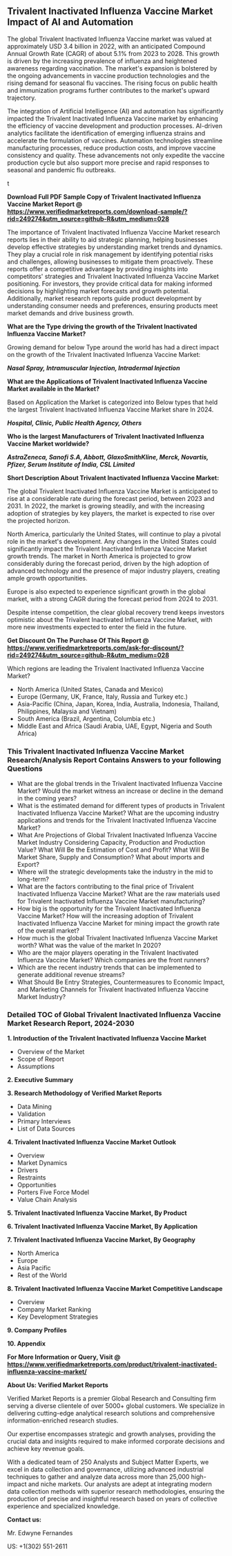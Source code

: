 <h2>Trivalent Inactivated Influenza Vaccine Market Impact of AI and Automation</h2><p>The global Trivalent Inactivated Influenza Vaccine market was valued at approximately USD 3.4 billion in 2022, with an anticipated Compound Annual Growth Rate (CAGR) of about 5.1% from 2023 to 2028. This growth is driven by the increasing prevalence of influenza and heightened awareness regarding vaccination. The market's expansion is bolstered by the ongoing advancements in vaccine production technologies and the rising demand for seasonal flu vaccines. The rising focus on public health and immunization programs further contributes to the market's upward trajectory.</p><p>The integration of Artificial Intelligence (AI) and automation has significantly impacted the Trivalent Inactivated Influenza Vaccine market by enhancing the efficiency of vaccine development and production processes. AI-driven analytics facilitate the identification of emerging influenza strains and accelerate the formulation of vaccines. Automation technologies streamline manufacturing processes, reduce production costs, and improve vaccine consistency and quality. These advancements not only expedite the vaccine production cycle but also support more precise and rapid responses to seasonal and pandemic flu outbreaks.</p>t</p><p id="" class=""><strong>Download Full PDF Sample Copy of Trivalent Inactivated Influenza Vaccine Market Report @ <a href="https://www.verifiedmarketreports.com/download-sample/?rid=249274&utm_source=github-R&utm_medium=028" target="_blank">https://www.verifiedmarketreports.com/download-sample/?rid=249274&utm_source=github-R&utm_medium=028</a></strong></p><p>The importance of&nbsp;Trivalent Inactivated Influenza Vaccine Market research reports lies in their ability to aid strategic planning, helping businesses develop effective strategies by understanding market trends and dynamics. They play a crucial role in risk management by identifying potential risks and challenges, allowing businesses to mitigate them proactively. These reports offer a competitive advantage by providing insights into competitors' strategies and Trivalent Inactivated Influenza Vaccine Market positioning. For investors, they provide critical data for making informed decisions by highlighting market forecasts and growth potential. Additionally, market research reports guide product development by understanding consumer needs and preferences, ensuring products meet market demands and drive business growth.</p><p><strong>What are the&nbsp;Type driving the growth of the Trivalent Inactivated Influenza Vaccine Market?</strong></p><p id="" class="">Growing demand for below Type around the world has had a direct impact on the growth of the Trivalent Inactivated Influenza Vaccine Market:</p><em><strong>Nasal Spray, Intramuscular Injection, Intradermal Injection</strong></em></p><strong>What are the&nbsp;Applications&nbsp;of Trivalent Inactivated Influenza Vaccine Market available in the Market?</strong></p><p id="" class="">Based on Application the Market is categorized into Below types that held the largest Trivalent Inactivated Influenza Vaccine Market share In 2024.</p><em><strong>Hospital, Clinic, Public Health Agency, Others</strong></em></p><strong>Who is the largest Manufacturers of Trivalent Inactivated Influenza Vaccine Market worldwide?</strong></p><p><em><strong>AstraZeneca, Sanofi S.A, Abbott, GlaxoSmithKline, Merck, Novartis, Pfizer, Serum Institute of India, CSL Limited</strong></em></p><p id="" class=""><strong>Short Description About Trivalent Inactivated Influenza Vaccine Market:</strong></p><p>The global Trivalent Inactivated Influenza Vaccine Market is anticipated to rise at a considerable rate during the forecast period, between 2023 and 2031. In 2022, the market is growing steadily, and with the increasing adoption of strategies by key players, the market is expected to rise over the projected horizon.</p><p>North America, particularly the United States, will continue to play a pivotal role in the market's development. Any changes in the United States could significantly impact the Trivalent Inactivated Influenza Vaccine Market growth trends. The market in North America is projected to grow considerably during the forecast period, driven by the high adoption of advanced technology and the presence of major industry players, creating ample growth opportunities.</p><p>Europe is also expected to experience significant growth in the global market, with a strong CAGR during the forecast period from 2024 to 2031.</p><p>Despite intense competition, the clear global recovery trend keeps investors optimistic about the Trivalent Inactivated Influenza Vaccine Market, with more new investments expected to enter the field in the future.</p><p id="" class=""><strong>Get Discount On The Purchase Of This Report @ <a href="https://www.verifiedmarketreports.com/ask-for-discount/?rid=249274&utm_source=github-R&utm_medium=028" target="_blank">https://www.verifiedmarketreports.com/ask-for-discount/?rid=249274&utm_source=github-R&utm_medium=028</a></strong></p>Which regions are leading the Trivalent Inactivated Influenza Vaccine Market?</p><ul><li>North America (United States, Canada and Mexico)</li><li>Europe (Germany, UK, France, Italy, Russia and Turkey etc.)</li><li>Asia-Pacific (China, Japan, Korea, India, Australia, Indonesia, Thailand, Philippines, Malaysia and Vietnam)</li><li>South America (Brazil, Argentina, Columbia etc.)</li><li>Middle East and Africa (Saudi Arabia, UAE, Egypt, Nigeria and South Africa)</li></ul><h3 id="" class="">This Trivalent Inactivated Influenza Vaccine Market Research/Analysis Report Contains Answers to your following Questions</h3><ul><li>What are the global trends in the Trivalent Inactivated Influenza Vaccine Market? Would the market witness an increase or decline in the demand in the coming years?</li><li>What is the estimated demand for different types of products in Trivalent Inactivated Influenza Vaccine Market? What are the upcoming industry applications and trends for the Trivalent Inactivated Influenza Vaccine Market?</li><li>What Are Projections of Global Trivalent Inactivated Influenza Vaccine Market Industry Considering Capacity, Production and Production Value? What Will Be the Estimation of Cost and Profit? What Will Be Market Share, Supply and Consumption? What about imports and Export?</li><li>Where will the strategic developments take the industry in the mid to long-term?</li><li>What are the factors contributing to the final price of Trivalent Inactivated Influenza Vaccine Market? What are the raw materials used for Trivalent Inactivated Influenza Vaccine Market manufacturing?</li><li>How big is the opportunity for the Trivalent Inactivated Influenza Vaccine Market? How will the increasing adoption of Trivalent Inactivated Influenza Vaccine Market for mining impact the growth rate of the overall market?</li><li>How much is the global Trivalent Inactivated Influenza Vaccine Market worth? What was the value of the market In 2020?</li><li>Who are the major players operating in the Trivalent Inactivated Influenza Vaccine Market? Which companies are the front runners?</li><li>Which are the recent industry trends that can be implemented to generate additional revenue streams?</li><li>What Should Be Entry Strategies, Countermeasures to Economic Impact, and Marketing Channels for Trivalent Inactivated Influenza Vaccine Market Industry?</li></ul><h3 id="" class="">Detailed TOC of Global Trivalent Inactivated Influenza Vaccine Market Research Report, 2024-2030</h3><p id="" class=""><strong>1. Introduction of the Trivalent Inactivated Influenza Vaccine Market</strong></p><ul><li>Overview of the Market</li><li>Scope of Report</li><li>Assumptions</li></ul><p id="" class=""><strong>2. Executive Summary</strong></p><p id="" class=""><strong>3. Research Methodology of Verified Market Reports</strong></p><ul><li>Data Mining</li><li>Validation</li><li>Primary Interviews</li><li>List of Data Sources</li></ul><p id="" class=""><strong>4. Trivalent Inactivated Influenza Vaccine Market Outlook</strong></p><ul><li>Overview</li><li>Market Dynamics</li><li>Drivers</li><li>Restraints</li><li>Opportunities</li><li>Porters Five Force Model</li><li>Value Chain Analysis</li></ul><p id="" class=""><strong>5. Trivalent Inactivated Influenza Vaccine Market, By Product</strong></p><p id="" class=""><strong>6. Trivalent Inactivated Influenza Vaccine Market, By Application</strong></p><p id="" class=""><strong>7. Trivalent Inactivated Influenza Vaccine Market, By Geography</strong></p><ul><li>North America</li><li>Europe</li><li>Asia Pacific</li><li>Rest of the World</li></ul><p id="" class=""><strong>8. Trivalent Inactivated Influenza Vaccine Market Competitive Landscape</strong></p><ul><li>Overview</li><li>Company Market Ranking</li><li>Key Development Strategies</li></ul><p id="" class=""><strong>9. Company Profiles</strong></p><p id="" class=""><strong>10. Appendix</strong></p><p id="" class=""><strong>For More Information or Query, Visit @ <a href="https://www.verifiedmarketreports.com/product/trivalent-inactivated-influenza-vaccine-market/" target="_blank">https://www.verifiedmarketreports.com/product/trivalent-inactivated-influenza-vaccine-market/</a></strong></p><p id="" class=""><strong>About Us: Verified Market Reports</strong></p><p id="" class="">Verified Market Reports is a premier Global Research and Consulting firm serving a diverse clientele of over 5000+ global customers. We specialize in delivering cutting-edge analytical research solutions and comprehensive information-enriched research studies.</p><p id="" class="">Our expertise encompasses strategic and growth analyses, providing the crucial data and insights required to make informed corporate decisions and achieve key revenue goals.</p><p id="" class="">With a dedicated team of 250 Analysts and Subject Matter Experts, we excel in data collection and governance, utilizing advanced industrial techniques to gather and analyze data across more than 25,000 high-impact and niche markets. Our analysts are adept at integrating modern data collection methods with superior research methodologies, ensuring the production of precise and insightful research based on years of collective experience and specialized knowledge.</p><p id="" class=""><strong>Contact us:</strong></p><p id="" class="">Mr. Edwyne Fernandes</p><p id="" class="">US: +1(302) 551-2611</p>
